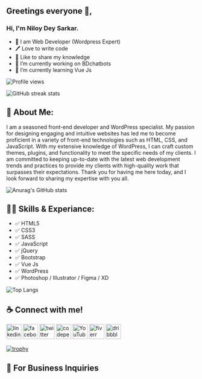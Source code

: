 ## Greetings everyone 👋, 
### Hi, I'm Niloy Dey Sarkar.

- 👑 I am Web Developer (Wordpress Expert)
- 🖊️ Love to write code
- 🎤 Like to share my knowledge
- 🔭 I’m currently working on BDchatbots 
- 🌱 I’m currently learning Vue Js 

![Profile views](https://gpvc.arturio.dev/niloydey9)  

![GitHub streak stats](https://streak-stats.demolab.com/?user=niloydey9)  

## 🚀 About Me:
I am a seasoned front-end developer and WordPress specialist. My passion for designing engaging and intuitive websites has led me to become proficient in a variety of front-end technologies such as HTML, CSS, and JavaScript. With my extensive knowledge of WordPress, I can craft custom themes, plugins, and functionality to meet the specific needs of my clients. I am committed to keeping up-to-date with the latest web development trends and practices to provide my clients with high-quality work that surpasses their expectations. Thank you for having me here today, and I look forward to sharing my expertise with you all.

![Anurag's GitHub stats](https://github-readme-stats.vercel.app/api?username=niloydey9&theme=light&show_icons=true)

## 👨‍💻 Skills & Experiance:
- ✅ HTML5 
- ✅ CSS3 
- ✅ SASS
- ✅ JavaScript
- ✅ jQuery
- ✅ Bootstrap
- ✅ Vue Js
- ✅ WordPress
- ✅ Photoshop / Illustrator / Figma / XD

![Top Langs](https://github-readme-stats.vercel.app/api/top-langs/?username=niloydey9)

## ☕ Connect with me!

[<img src='https://cdn.jsdelivr.net/npm/simple-icons@3.0.1/icons/linkedin.svg' alt='linkedin' height='40'>](https://www.linkedin.com/in/https://bd.linkedin.com/in/niloydeysarkar/)  [<img src='https://cdn.jsdelivr.net/npm/simple-icons@3.0.1/icons/facebook.svg' alt='facebook' height='40'>](https://www.facebook.com/https://m.facebook.com/niloydaysarkar/)  [<img src='https://cdn.jsdelivr.net/npm/simple-icons@3.0.1/icons/twitter.svg' alt='twitter' height='40'>](https://twitter.com/https://twitter.com/niloy_day)  [<img src='https://cdn.jsdelivr.net/npm/simple-icons@3.0.1/icons/codepen.svg' alt='codepen' height='40'>](https://codepen.io/https://codepen.io/niloydeysarkar)  [<img src='https://cdn.jsdelivr.net/npm/simple-icons@3.0.1/icons/youtube.svg' alt='YouTube' height='40'>](https://www.youtube.com/channel/https://www.youtube.com/channel/UCNJmscqNwjuvDOqBBHLpLUA)  [<img src='https://cdn.jsdelivr.net/npm/simple-icons@3.0.1/icons/fiverr.svg' alt='fiverr' height='40'>](https://www.fiverr.com/niloydeysarkar)  [<img src='https://cdn.jsdelivr.net/npm/simple-icons@3.0.1/icons/dribbble.svg' alt='dribbble' height='40'>](https://dribbble.com/niloydeysarkar)  

[![trophy](https://github-profile-trophy.vercel.app/?username=niloydey9)](https://github.com/ryo-ma/github-profile-trophy)
## 📧 For Business Inquiries

